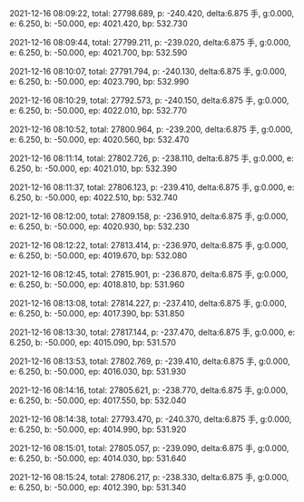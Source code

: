 2021-12-16 08:09:22, total: 27798.689, p: -240.420, delta:6.875 手, g:0.000, e: 6.250, b: -50.000, ep: 4021.420, bp: 532.730

2021-12-16 08:09:44, total: 27799.211, p: -239.020, delta:6.875 手, g:0.000, e: 6.250, b: -50.000, ep: 4021.700, bp: 532.590

2021-12-16 08:10:07, total: 27791.794, p: -240.130, delta:6.875 手, g:0.000, e: 6.250, b: -50.000, ep: 4023.790, bp: 532.990

2021-12-16 08:10:29, total: 27792.573, p: -240.150, delta:6.875 手, g:0.000, e: 6.250, b: -50.000, ep: 4022.010, bp: 532.770

2021-12-16 08:10:52, total: 27800.964, p: -239.200, delta:6.875 手, g:0.000, e: 6.250, b: -50.000, ep: 4020.560, bp: 532.470

2021-12-16 08:11:14, total: 27802.726, p: -238.110, delta:6.875 手, g:0.000, e: 6.250, b: -50.000, ep: 4021.010, bp: 532.390

2021-12-16 08:11:37, total: 27806.123, p: -239.410, delta:6.875 手, g:0.000, e: 6.250, b: -50.000, ep: 4022.510, bp: 532.740

2021-12-16 08:12:00, total: 27809.158, p: -236.910, delta:6.875 手, g:0.000, e: 6.250, b: -50.000, ep: 4020.930, bp: 532.230

2021-12-16 08:12:22, total: 27813.414, p: -236.970, delta:6.875 手, g:0.000, e: 6.250, b: -50.000, ep: 4019.670, bp: 532.080

2021-12-16 08:12:45, total: 27815.901, p: -236.870, delta:6.875 手, g:0.000, e: 6.250, b: -50.000, ep: 4018.810, bp: 531.960

2021-12-16 08:13:08, total: 27814.227, p: -237.410, delta:6.875 手, g:0.000, e: 6.250, b: -50.000, ep: 4017.390, bp: 531.850

2021-12-16 08:13:30, total: 27817.144, p: -237.470, delta:6.875 手, g:0.000, e: 6.250, b: -50.000, ep: 4015.090, bp: 531.570

2021-12-16 08:13:53, total: 27802.769, p: -239.410, delta:6.875 手, g:0.000, e: 6.250, b: -50.000, ep: 4016.030, bp: 531.930

2021-12-16 08:14:16, total: 27805.621, p: -238.770, delta:6.875 手, g:0.000, e: 6.250, b: -50.000, ep: 4017.550, bp: 532.040

2021-12-16 08:14:38, total: 27793.470, p: -240.370, delta:6.875 手, g:0.000, e: 6.250, b: -50.000, ep: 4014.990, bp: 531.920

2021-12-16 08:15:01, total: 27805.057, p: -239.090, delta:6.875 手, g:0.000, e: 6.250, b: -50.000, ep: 4014.030, bp: 531.640

2021-12-16 08:15:24, total: 27806.217, p: -238.330, delta:6.875 手, g:0.000, e: 6.250, b: -50.000, ep: 4012.390, bp: 531.340